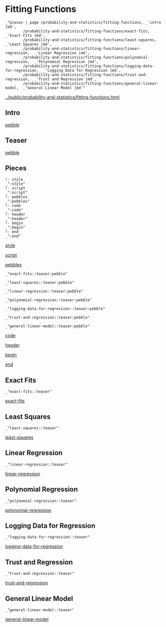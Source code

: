 # Fitting Functions

    _"pieces | page /probability-and-statistics/fitting-functions, _'intro |md',
            /probability-and-statistics/fitting-functions/exact-fits,  _'Exact Fits |md',
            /probability-and-statistics/fitting-functions/least-squares,  _'Least Squares |md',
            /probability-and-statistics/fitting-functions/linear-regression,  _'Linear Regression |md',
            /probability-and-statistics/fitting-functions/polynomial-regression,  _'Polynomial Regression |md',
            /probability-and-statistics/fitting-functions/logging-data-for-regression,  _'Logging Data for Regression |md',
            /probability-and-statistics/fitting-functions/trust-and-regression,  _'Trust and Regression |md',
            /probability-and-statistics/fitting-functions/general-linear-model,  _'General Linear Model |md'"

[../public/probability-and-statistics/fitting-functions.html](# "save:")


## Intro

[pebble]()

## Teaser

[pebble]()

## Pieces

    !- style
    _":style"
    !- script
    _":script"
    !- pebbles
    _":pebbles"
    !- code
    _":code"
    !- header
    _":header"
    !- begin
    _":begin"
    !- end
    _":end"

[style]() 

[script]()

[pebbles]()

    _"exact-fits::teaser:pebble"

    _"least-squares::teaser:pebble"

    _"linear-regression::teaser:pebble"

    _"polynomial-regression::teaser:pebble"

    _"logging-data-for-regression::teaser:pebble"

    _"trust-and-regression::teaser:pebble"

    _"general-linear-model::teaser:pebble"


[code]()



[header]()

[begin]()

[end]()

## Exact Fits

    _"exact-fits::teaser"


[exact-fits](pages/probability-and-statistics_fitting-functions_exact-fits.md "load:")

## Least Squares

    _"least-squares::teaser"


[least-squares](pages/probability-and-statistics_fitting-functions_least-squares.md "load:")

## Linear Regression

    _"linear-regression::teaser"


[linear-regression](pages/probability-and-statistics_fitting-functions_linear-regression.md "load:")

## Polynomial Regression

    _"polynomial-regression::teaser"


[polynomial-regression](pages/probability-and-statistics_fitting-functions_polynomial-regression.md "load:")

## Logging Data for Regression

    _"logging-data-for-regression::teaser"


[logging-data-for-regression](pages/probability-and-statistics_fitting-functions_logging-data-for-regression.md "load:")

## Trust and Regression

    _"trust-and-regression::teaser"


[trust-and-regression](pages/probability-and-statistics_fitting-functions_trust-and-regression.md "load:")

## General Linear Model

    _"general-linear-model::teaser"


[general-linear-model](pages/probability-and-statistics_fitting-functions_general-linear-model.md "load:")